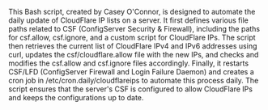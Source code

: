 This Bash script, created by Casey O'Connor, is designed to automate the daily update of CloudFlare IP lists on a server. It first defines various file paths related to CSF (ConfigServer Security & Firewall), including the paths for csf.allow, csf.ignore, and a custom script for CloudFlare IPs. The script then retrieves the current list of CloudFlare IPv4 and IPv6 addresses using curl, updates the csf/cloudflare.allow file with the new IPs, and checks and modifies the csf.allow and csf.ignore files accordingly. Finally, it restarts CSF/LFD (ConfigServer Firewall and Login Failure Daemon) and creates a cron job in /etc/cron.daily/cloudflareips to automate this process daily. The script ensures that the server's CSF is configured to allow CloudFlare IPs and keeps the configurations up to date.
